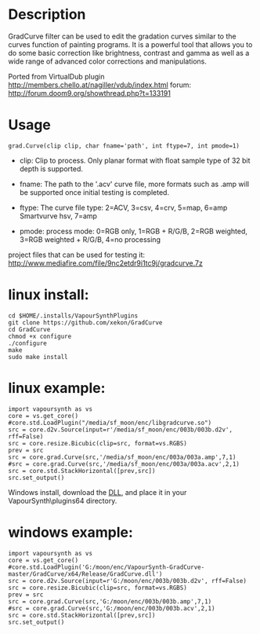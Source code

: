Description
===========

GradCurve filter can be used to edit the gradation curves similar to the curves function of painting programs. It is a powerful tool that allows you to do some basic correction like brightness, contrast and gamma as well as a wide range of advanced color corrections and manipulations.

Ported from VirtualDub plugin http://members.chello.at/nagiller/vdub/index.html forum: http://forum.doom9.org/showthread.php?t=133191


Usage
=====

    grad.Curve(clip clip, char fname='path', int ftype=7, int pmode=1)

* clip: Clip to process. Only planar format with float sample type of 32 bit depth is supported.

* fname: The path to the '.acv' curve file, more formats such as .amp will be supported once initial testing is completed.

* ftype: The curve file type: 2=ACV, 3=csv, 4=crv, 5=map, 6=amp Smartvurve hsv, 7=amp

* pmode: process mode: 0=RGB only, 1=RGB + R/G/B, 2=RGB weighted, 3=RGB weighted + R/G/B, 4=no processing

project files that can be used for testing it: http://www.mediafire.com/file/9nc2etdr9i1tc9j/gradcurve.7z

linux install:
=====

	cd $HOME/.installs/VapourSynthPlugins
	git clone https://github.com/xekon/GradCurve
	cd GradCurve
	chmod +x configure
	./configure
	make
	sudo make install

linux example:
=====

	import vapoursynth as vs
	core = vs.get_core()
	#core.std.LoadPlugin("/media/sf_moon/enc/libgradcurve.so")
	src = core.d2v.Source(input=r'/media/sf_moon/enc/003b/003b.d2v', rff=False)
	src = core.resize.Bicubic(clip=src, format=vs.RGBS)
	prev = src
	src = core.grad.Curve(src,'/media/sf_moon/enc/003a/003a.amp',7,1)
	#src = core.grad.Curve(src,'/media/sf_moon/enc/003a/003a.acv',2,1)
	src = core.std.StackHorizontal([prev,src])
	src.set_output()
	
Windows install, download the [DLL](GradCurve/x64/Release/GradCurve.dll), and place it in your VapourSynth\plugins64 directory.
	
windows example:
=====

	import vapoursynth as vs
	core = vs.get_core()
	#core.std.LoadPlugin('G:/moon/enc/VapourSynth-GradCurve-master/GradCurve/x64/Release/GradCurve.dll')
	src = core.d2v.Source(input=r'G:/moon/enc/003b/003b.d2v', rff=False)
	src = core.resize.Bicubic(clip=src, format=vs.RGBS)
	prev = src
	src = core.grad.Curve(src,'G:/moon/enc/003b/003b.amp',7,1)
	#src = core.grad.Curve(src,'G:/moon/enc/003b/003b.acv',2,1)
	src = core.std.StackHorizontal([prev,src])
	src.set_output()